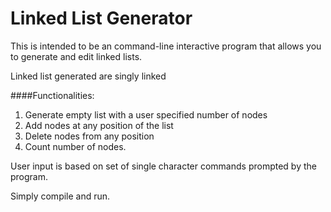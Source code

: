 # Linked List Generator

This is intended to be an command-line interactive program 
that allows you to generate and edit linked lists.

Linked list generated are singly linked

####Functionalities:

1. Generate empty list with a user specified number of nodes
2. Add nodes at any position of the list
3. Delete nodes from any position
4. Count number of nodes.

User input is based on set of single character commands prompted by the program. 

Simply compile and run.

